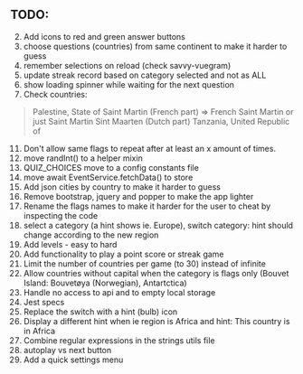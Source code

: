 ## TODO:

2. Add icons to red and green answer buttons
3. choose questions (countries) from same continent to make it harder to guess
4. remember selections on reload (check savvy-vuegram)
5. update streak record based on category selected and not as ALL
6. show loading spinner while waiting for the next question
9. Check countries: 
  > Palestine, State of
  > Saint Martin (French part) => French Saint Martin or just Saint Martin
  > Sint Maarten (Dutch part)
  > Tanzania, United Republic of
11. Don't allow same flags to repeat after at least an x amount of times.
13. move randInt() to a helper mixin
14. QUIZ_CHOICES move to a config constants file
15. move await EventService.fetchData() to store
16. Add json cities by country to make it harder to guess
17. Remove bootstrap, jquery and popper to make the app lighter
20. Rename the flags names to make it harder for the user to cheat by inspecting the code
21. select a category (a hint shows ie. Europe), switch category: hint should change according to the new region
22. Add levels - easy to hard
23. Add functionality to play a point score or streak game
24. Limit the number of countries per game (to 30) instead of infinite
25. Allow countries without capital when the category is flags only  (Bouvet Island: Bouvetøya  (Norwegian), Antartctica)
26. Handle no access to api and to empty local storage
27. Jest specs
28. Replace the switch with a hint (bulb) icon
29. Display a different hint when ie region is Africa and hint: This country is in Africa
30. Combine regular expressions in the strings utils file
31. autoplay vs next button
32. Add a quick settings menu

